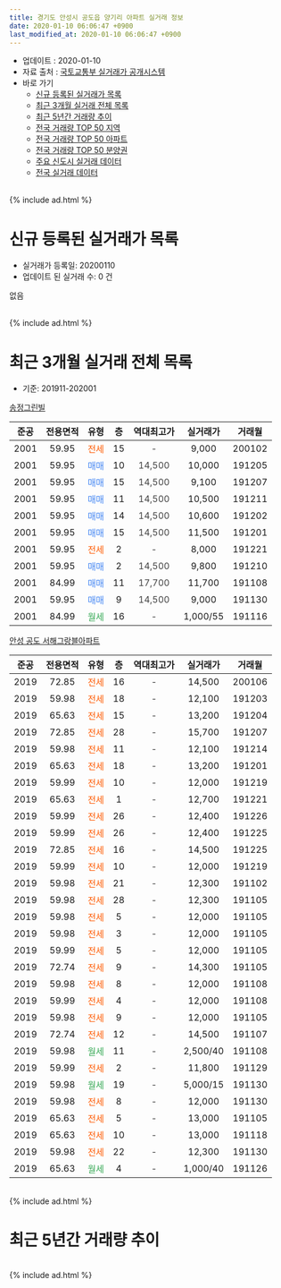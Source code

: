 ```yaml
---
title: 경기도 안성시 공도읍 양기리 아파트 실거래 정보
date: 2020-01-10 06:06:47 +0900
last_modified_at: 2020-01-10 06:06:47 +0900
---
```


* 업데이트 : 2020-01-10
* 자료 출처 : [국토교통부 실거래가 공개시스템](http://rt.molit.go.kr)
* 바로 가기
    * [신규 등록된 실거래가 목록](#신규-등록된-실거래가-목록)
    * [최근 3개월 실거래 전체 목록](#최근-3개월-실거래-전체-목록)
    * [최근 5년간 거래량 추이](#최근-5년간-거래량-추이)
    * [전국 거래량 TOP 50 지역](https://inasie.github.io/apt-trade-info/최근-3개월-전국에서-가장-거래가-많이-발생한-지역)
    * [전국 거래량 TOP 50 아파트](https://inasie.github.io/apt-trade-info/최근-3개월-전국에서-가장-거래가-많이-발생한-아파트)
    * [전국 거래량 TOP 50 분양권](https://inasie.github.io/apt-trade-info/최근-3개월-전국에서-가장-거래가-많이-발생한-분양권)
    * [주요 신도시 실거래 데이터](https://inasie.github.io/apt-trade-info/주요-신도시)
    * [전국 실거래 데이터](https://inasie.github.io/apt-trade-info/전국)
<br>
{% include ad.html %}
<br>

# 신규 등록된 실거래가 목록
* 실거래가 등록일: 20200110
* 업데이트 된 실거래 수: 0 건

없음

<br>
{% include ad.html %}
<br>

# 최근 3개월 실거래 전체 목록
* 기준: 201911-202001


[송정그린빌](https://search.naver.com/search.naver?query=%EA%B2%BD%EA%B8%B0%EB%8F%84+%EC%95%88%EC%84%B1%EC%8B%9C+%EA%B3%B5%EB%8F%84%EC%9D%8D+%EC%96%91%EA%B8%B0%EB%A6%AC+%EC%86%A1%EC%A0%95%EA%B7%B8%EB%A6%B0%EB%B9%8C)

|준공|전용면적|유형|층|역대최고가|실거래가|거래월|
|:---:|:---:|:---:|:---:|:---:|:---:|:---:|
|2001|59.95|<span style="color:#ff5a00">전세</span>|15|<span style="color:#444444">-</span>|9,000|200102|
|2001|59.95|<span style="color:#4285f3">매매</span>|10|<span style="color:#444444">14,500</span>|10,000|191205|
|2001|59.95|<span style="color:#4285f3">매매</span>|15|<span style="color:#444444">14,500</span>|9,100|191207|
|2001|59.95|<span style="color:#4285f3">매매</span>|11|<span style="color:#444444">14,500</span>|10,500|191211|
|2001|59.95|<span style="color:#4285f3">매매</span>|14|<span style="color:#444444">14,500</span>|10,600|191202|
|2001|59.95|<span style="color:#4285f3">매매</span>|15|<span style="color:#444444">14,500</span>|11,500|191201|
|2001|59.95|<span style="color:#ff5a00">전세</span>|2|<span style="color:#444444">-</span>|8,000|191221|
|2001|59.95|<span style="color:#4285f3">매매</span>|2|<span style="color:#444444">14,500</span>|9,800|191210|
|2001|84.99|<span style="color:#4285f3">매매</span>|11|<span style="color:#444444">17,700</span>|11,700|191108|
|2001|59.95|<span style="color:#4285f3">매매</span>|9|<span style="color:#444444">14,500</span>|9,000|191130|
|2001|84.99|<span style="color:#34a853">월세</span>|16|<span style="color:#444444">-</span>|1,000/55|191116|

[안성 공도 서해그랑블아파트](https://search.naver.com/search.naver?query=%EA%B2%BD%EA%B8%B0%EB%8F%84+%EC%95%88%EC%84%B1%EC%8B%9C+%EA%B3%B5%EB%8F%84%EC%9D%8D+%EC%96%91%EA%B8%B0%EB%A6%AC+%EC%95%88%EC%84%B1+%EA%B3%B5%EB%8F%84+%EC%84%9C%ED%95%B4%EA%B7%B8%EB%9E%91%EB%B8%94%EC%95%84%ED%8C%8C%ED%8A%B8)

|준공|전용면적|유형|층|역대최고가|실거래가|거래월|
|:---:|:---:|:---:|:---:|:---:|:---:|:---:|
|2019|72.85|<span style="color:#ff5a00">전세</span>|16|<span style="color:#444444">-</span>|14,500|200106|
|2019|59.98|<span style="color:#ff5a00">전세</span>|18|<span style="color:#444444">-</span>|12,100|191203|
|2019|65.63|<span style="color:#ff5a00">전세</span>|15|<span style="color:#444444">-</span>|13,200|191204|
|2019|72.85|<span style="color:#ff5a00">전세</span>|28|<span style="color:#444444">-</span>|15,700|191207|
|2019|59.98|<span style="color:#ff5a00">전세</span>|11|<span style="color:#444444">-</span>|12,100|191214|
|2019|65.63|<span style="color:#ff5a00">전세</span>|18|<span style="color:#444444">-</span>|13,200|191201|
|2019|59.99|<span style="color:#ff5a00">전세</span>|10|<span style="color:#444444">-</span>|12,000|191219|
|2019|65.63|<span style="color:#ff5a00">전세</span>|1|<span style="color:#444444">-</span>|12,700|191221|
|2019|59.99|<span style="color:#ff5a00">전세</span>|26|<span style="color:#444444">-</span>|12,400|191226|
|2019|59.99|<span style="color:#ff5a00">전세</span>|26|<span style="color:#444444">-</span>|12,400|191225|
|2019|72.85|<span style="color:#ff5a00">전세</span>|16|<span style="color:#444444">-</span>|14,500|191225|
|2019|59.99|<span style="color:#ff5a00">전세</span>|10|<span style="color:#444444">-</span>|12,000|191219|
|2019|59.98|<span style="color:#ff5a00">전세</span>|21|<span style="color:#444444">-</span>|12,300|191102|
|2019|59.98|<span style="color:#ff5a00">전세</span>|28|<span style="color:#444444">-</span>|12,300|191105|
|2019|59.98|<span style="color:#ff5a00">전세</span>|5|<span style="color:#444444">-</span>|12,000|191105|
|2019|59.98|<span style="color:#ff5a00">전세</span>|3|<span style="color:#444444">-</span>|12,000|191105|
|2019|59.99|<span style="color:#ff5a00">전세</span>|5|<span style="color:#444444">-</span>|12,000|191105|
|2019|72.74|<span style="color:#ff5a00">전세</span>|9|<span style="color:#444444">-</span>|14,300|191105|
|2019|59.98|<span style="color:#ff5a00">전세</span>|8|<span style="color:#444444">-</span>|12,000|191108|
|2019|59.99|<span style="color:#ff5a00">전세</span>|4|<span style="color:#444444">-</span>|12,000|191108|
|2019|59.98|<span style="color:#ff5a00">전세</span>|9|<span style="color:#444444">-</span>|12,000|191105|
|2019|72.74|<span style="color:#ff5a00">전세</span>|12|<span style="color:#444444">-</span>|14,500|191107|
|2019|59.98|<span style="color:#34a853">월세</span>|11|<span style="color:#444444">-</span>|2,500/40|191108|
|2019|59.99|<span style="color:#ff5a00">전세</span>|2|<span style="color:#444444">-</span>|11,800|191129|
|2019|59.98|<span style="color:#34a853">월세</span>|19|<span style="color:#444444">-</span>|5,000/15|191130|
|2019|59.98|<span style="color:#ff5a00">전세</span>|8|<span style="color:#444444">-</span>|12,000|191130|
|2019|65.63|<span style="color:#ff5a00">전세</span>|5|<span style="color:#444444">-</span>|13,000|191105|
|2019|65.63|<span style="color:#ff5a00">전세</span>|10|<span style="color:#444444">-</span>|13,000|191118|
|2019|59.98|<span style="color:#ff5a00">전세</span>|22|<span style="color:#444444">-</span>|12,300|191130|
|2019|65.63|<span style="color:#34a853">월세</span>|4|<span style="color:#444444">-</span>|1,000/40|191126|


<br>
{% include ad.html %}
<br>

# 최근 5년간 거래량 추이


<div style="width:100%;">
    <canvas id="deal_progress" height="200"></canvas>
</div>

<script>
new Chart(document.getElementById("deal_progress"), {
    type: 'line',
    data: {
        labels: ['201501','201502','201503','201504','201505','201506','201507','201508','201509','201510','201511','201512','201601','201602','201603','201604','201605','201606','201607','201608','201609','201610','201611','201612','201701','201702','201703','201704','201705','201706','201707','201708','201709','201710','201711','201712','201801','201802','201803','201804','201805','201806','201807','201808','201809','201810','201811','201812','201901','201902','201903','201904','201905','201906','201907','201908','201909','201910','201911','201912','202001'],
        datasets: [{
            label: '매매',
            pointRadius: 1,
            data: [5, 7, 9, 6, 7, 9, 7, 5, 2, 9, 0, 2, 3, 3, 3, 8, 6, 3, 8, 6, 15, 5, 2, 4, 2, 2, 5, 9, 8, 3, 5, 5, 2, 1, 8, 4, 1, 2, 2, 4, 5, 3, 4, 4, 1, 4, 3, 1, 5, 3, 4, 6, 6, 14, 13, 7, 5, 7, 2, 6, 0],
            borderColor: "rgba(255, 201, 14, 1)",
            backgroundColor: "rgba(255, 201, 14, 0.5)",
            fill: false,
            lineTension: 0
        },{
            label: '전월세',
            pointRadius: 1,
            data: [2, 5, 2, 4, 0, 3, 2, 1, 3, 4, 3, 3, 1, 2, 5, 6, 2, 0, 5, 2, 4, 3, 0, 2, 0, 4, 4, 2, 0, 4, 1, 2, 1, 0, 3, 1, 0, 0, 0, 1, 2, 4, 2, 4, 2, 3, 3, 7, 0, 3, 6, 3, 12, 14, 21, 8, 5, 3, 19, 12, 2],
            borderColor: "rgba(0, 141, 185, 1)",
            backgroundColor: "rgba(0, 141, 185, 0.5)",
            fill: false,
            lineTension: 0
        }
        ]
    },
    options: {
        responsive: true,
        title: {
            display: false
        },
        tooltips: {
            mode: 'index',
            intersect: false
        },
        hover: {
            mode: 'nearest',
            intersect: true
        },
        scales: {
            xAxes: [{
                display: true,
                scaleLabel: {
                    display: true,
                    labelString: '년/월'
                }
            }],
            yAxes: [{
                display: true,
                ticks: {
                    suggestedMin: 0,
                },
                scaleLabel: {
                    display: true,
                    labelString: '실거래 수'
                }
            }]
        }
    }
});

</script>


<br>
{% include ad.html %}
<br>

